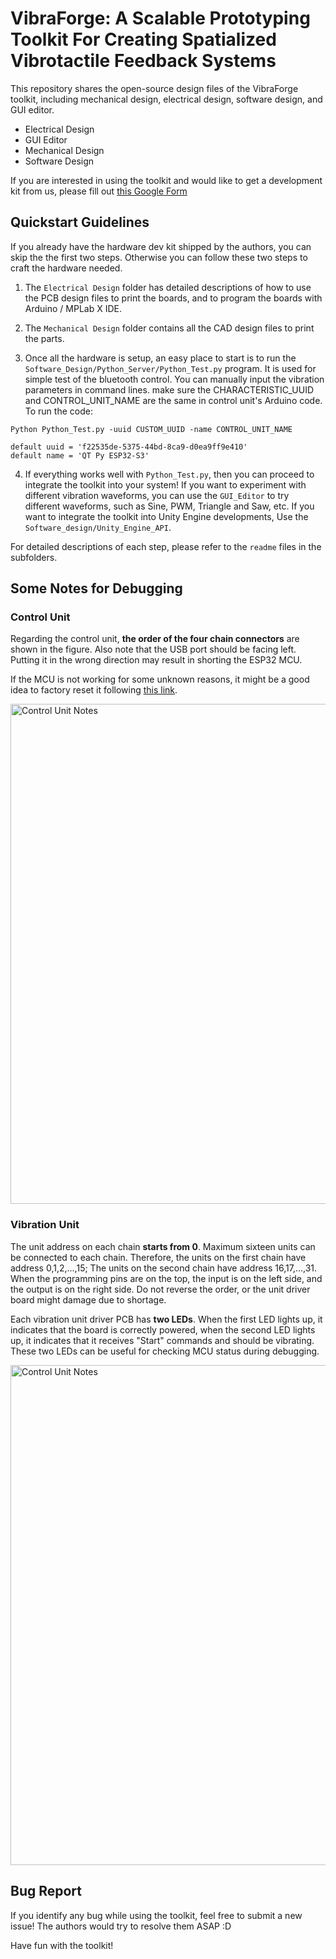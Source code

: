 # **VibraForge: A Scalable Prototyping Toolkit For Creating Spatialized Vibrotactile Feedback Systems** #

This repository shares the open-source design files of the VibraForge toolkit, including mechanical design, electrical design, software design, and GUI editor. 

- Electrical Design
- GUI Editor
- Mechanical Design
- Software Design

If you are interested in using the toolkit and would like to get a development kit from us, please fill out [this Google Form](https://forms.gle/6aN7M9MWAf4sLqWE6)

## Quickstart Guidelines

If you already have the hardware dev kit shipped by the authors, you can skip the the first two steps. Otherwise you can follow these two steps to craft the hardware needed.

1. The `Electrical Design` folder has detailed descriptions of how to use the PCB design files to print the boards, and to program the boards with Arduino / MPLab X IDE.

2. The `Mechanical Design` folder contains all the CAD design files to print the parts.

3. Once all the hardware is setup, an easy place to start is to run the `Software_Design/Python_Server/Python_Test.py` program. It is used for simple test of the bluetooth control. You can manually input the vibration parameters in command lines. make sure the CHARACTERISTIC_UUID and CONTROL_UNIT_NAME are the same in control unit's Arduino code. To run the code:
```
Python Python_Test.py -uuid CUSTOM_UUID -name CONTROL_UNIT_NAME

default uuid = 'f22535de-5375-44bd-8ca9-d0ea9ff9e410'
default name = 'QT Py ESP32-S3'
```

4. If everything works well with `Python_Test.py`, then you can proceed to integrate the toolkit into your system! If you want to experiment with different vibration waveforms, you can use the `GUI_Editor` to try different waveforms, such as Sine, PWM, Triangle and Saw, etc. If you want to integrate the toolkit into Unity Engine developments, Use the `Software_design/Unity_Engine_API`. 

For detailed descriptions of each step, please refer to the `readme` files in the subfolders.

## Some Notes for Debugging

### Control Unit

Regarding the control unit, **the order of the four chain connectors** are shown in the figure. Also note that the USB port should be facing left. Putting it in the wrong direction may result in shorting the ESP32 MCU. 

If the MCU is not working for some unknown reasons, it might be a good idea to factory reset it following [this link](https://learn.adafruit.com/adafruit-qt-py-esp32-s3/factory-reset).

<img src="Figures/control_unit.png" alt="Control Unit Notes" width="800">

### Vibration Unit

The unit address on each chain **starts from 0**. Maximum sixteen units can be connected to each chain. Therefore, the units on the first chain have address 0,1,2,...,15; The units on the second chain have address 16,17,...,31. When the programming pins are on the top, the input is on the left side, and the output is on the right side. Do not reverse the order, or the unit driver board might damage due to shortage.

Each vibration unit driver PCB has **two LEDs**. When the first LED lights up, it indicates that the board is correctly powered, when the second LED lights up, it indicates that it receives "Start" commands and should be vibrating. These two LEDs can be useful for checking MCU status during debugging.

<img src="Figures/vibration_unit.png" alt="Control Unit Notes" width="800">

## Bug Report

If you identify any bug while using the toolkit, feel free to submit a new issue! The authors would try to resolve them ASAP :D

Have fun with the toolkit!
